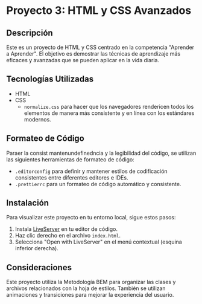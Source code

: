 # Proyecto 3: HTML y CSS Avanzados

## Descripción

Este es un proyecto de HTML y CSS centrado en la competencia "Aprender a Aprender". El objetivo es demostrar las técnicas de aprendizaje más eficaces y avanzadas que se pueden aplicar en la vida diaria.

## Tecnologías Utilizadas

- HTML
- CSS
  - `normalize.css` para hacer que los navegadores rendericen todos los elementos de manera más consistente y en línea con los estándares modernos.

## Formateo de Código

Paraer la consist mantenundefinedncia y la legibilidad del código, se utilizan las siguientes herramientas de formateo de código:

- `.editorconfig` para definir y mantener estilos de codificación consistentes entre diferentes editores e IDEs.
- `.prettierrc` para un formateo de código automático y consistente.

## Instalación

Para visualizar este proyecto en tu entorno local, sigue estos pasos:

1. Instala [LiveServer](https://marketplace.visualstudio.com/items?itemName=ritwickdey.LiveServer) en tu editor de código.
2. Haz clic derecho en el archivo `index.html`.
3. Selecciona "Open with LiveServer" en el menú contextual (esquina inferior derecha).

## Consideraciones

Este proyecto utiliza la Metodología BEM para organizar las clases y archivos relacionados con la hoja de estilos. También se utilizan animaciones y transiciones para mejorar la experiencia del usuario.
